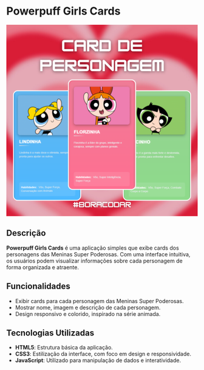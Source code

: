 # Powerpuff Girls Cards

![Preview](assets/preview.png) 

## Descrição

**Powerpuff Girls Cards** é uma aplicação simples que exibe cards dos personagens das Meninas Super Poderosas. Com uma interface intuitiva, os usuários podem visualizar informações sobre cada personagem de forma organizada e atraente.

## Funcionalidades

- Exibir cards para cada personagem das Meninas Super Poderosas.
- Mostrar nome, imagem e descrição de cada personagem.
- Design responsivo e colorido, inspirado na série animada.

## Tecnologias Utilizadas

- **HTML5**: Estrutura básica da aplicação.
- **CSS3**: Estilização da interface, com foco em design e responsividade.
- **JavaScript**: Utilizado para manipulação de dados e interatividade.
